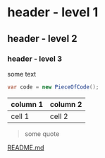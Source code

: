 ﻿# header - level 1

## header - level 2

### header - level 3

some text

``` csharp
var code = new PieceOfCode();
```

| column 1 | column 2 |
|----------|----------|
| cell 1 | cell 2 |

> some quote

[README.md](../../README.md)
